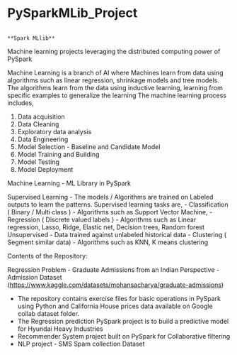 # PySparkMLib_Project
                                                                                                                                                      **Spark MLlib**
                                                                                                                                                      
Machine learning projects leveraging the distributed computing power of PySpark

Machine Learning is a branch of AI where Machines learn from data using algorithms such as linear regression, shrinkage models and tree models. The algorithms learn from the data using inductive learning, learning from specific examples to generalize the learning
The machine learning process includes,
1. Data acquisition
2. Data Cleaning
3. Exploratory data analysis
4. Data Engineering
5. Model Selection - Baseline and Candidate Model
6. Model Training and Building
7. Model Testing
8. Model Deployment
   
Machine Learning - ML Library in PySpark

Supervised Learning - The models / Algorithms are trained on Labeled outputs to learn the patterns. Supervised learning tasks are,
    - Classification ( Binary  / Multi class ) - Algorithms such as Support Vector Machine, 
    - Regression ( Discrete valued labels ) - Algorithms such as Linear regression, Lasso, Ridge, Elastic net, Decision trees, Random forest
Unsupervised - Data trained against unlabeled historical data
    - Clustering  ( Segment similar data) - Algorithms such as KNN, K means clustering
    
Contents of the Repository:

Regression Problem - Graduate Admissions from an Indian Perspective - Admission Dataset (https://www.kaggle.com/datasets/mohansacharya/graduate-admissions)

- The repository contains exercise files for basic operations in PySpark using Python and California House prices data available on Google collab dataset folder.
- The Regression prediction PySpark project is to build a predictive model for Hyundai Heavy Industries 
- Recommender System project built on PySpark for Collaborative filtering
- NLP project - SMS Spam collection Dataset
